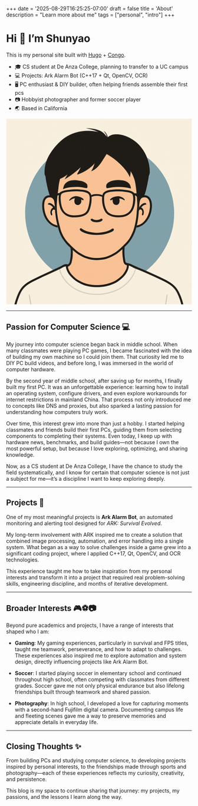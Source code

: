+++
date = '2025-08-29T16:25:25-07:00'
draft = false
title = 'About'
description = "Learn more about me"
tags = ["personal", "intro"]
+++

# Hi 👋 I’m **Shunyao**

This is my personal site built with [Hugo](https://gohugo.io/) + [Congo](https://jpanther.github.io/congo/).

- 🎓 CS student at De Anza College, planning to transfer to a UC campus  
- 💻 Projects: Ark Alarm Bot (C++17 + Qt, OpenCV, OCR)  
- 🖥️ PC enthusiast & DIY builder, often helping friends assemble their first pcs  
- 📷 Hobbyist photographer and former soccer player  
- 🌏 Based in California  

![Me](avatar.png)

---

## Passion for Computer Science 💻

My journey into computer science began back in middle school. When many classmates were playing PC games, I became fascinated with the idea of building my own machine so I could join them. That curiosity led me to DIY PC build videos, and before long, I was immersed in the world of computer hardware.

By the second year of middle school, after saving up for months, I finally built my first PC. It was an unforgettable experience: learning how to install an operating system, configure drivers, and even explore workarounds for internet restrictions in mainland China. That process not only introduced me to concepts like DNS and proxies, but also sparked a lasting passion for understanding how computers truly work.

Over time, this interest grew into more than just a hobby. I started helping classmates and friends build their first PCs, guiding them from selecting components to completing their systems. Even today, I keep up with hardware news, benchmarks, and build guides—not because I own the most powerful setup, but because I love exploring, optimizing, and sharing knowledge.  

Now, as a CS student at De Anza College, I have the chance to study the field systematically, and I know for certain that computer science is not just a subject for me—it’s a discipline I want to keep exploring deeply.

---

## Projects 🔧

One of my most meaningful projects is **Ark Alarm Bot**, an automated monitoring and alerting tool designed for *ARK: Survival Evolved*.  

My long-term involvement with ARK inspired me to create a solution that combined image processing, automation, and error handling into a single system. What began as a way to solve challenges inside a game grew into a significant coding project, where I applied C++17, Qt, OpenCV, and OCR technologies.  

This experience taught me how to take inspiration from my personal interests and transform it into a project that required real problem-solving skills, engineering discipline, and months of iterative development.

---

## Broader Interests 🎮⚽📷

Beyond pure academics and projects, I have a range of interests that shaped who I am:

- **Gaming**: My gaming experiences, particularly in survival and FPS titles, taught me teamwork, perseverance, and how to adapt to challenges. These experiences also inspired me to explore automation and system design, directly influencing projects like Ark Alarm Bot.  

- **Soccer**: I started playing soccer in elementary school and continued throughout high school, often competing with classmates from different grades. Soccer gave me not only physical endurance but also lifelong friendships built through teamwork and shared passion.  

- **Photography**: In high school, I developed a love for capturing moments with a second-hand Fujifilm digital camera. Documenting campus life and fleeting scenes gave me a way to preserve memories and appreciate details in everyday life.

---

## Closing Thoughts ✨

From building PCs and studying computer science, to developing projects inspired by personal interests, to the friendships made through sports and photography—each of these experiences reflects my curiosity, creativity, and persistence.  

This blog is my space to continue sharing that journey: my projects, my passions, and the lessons I learn along the way.
